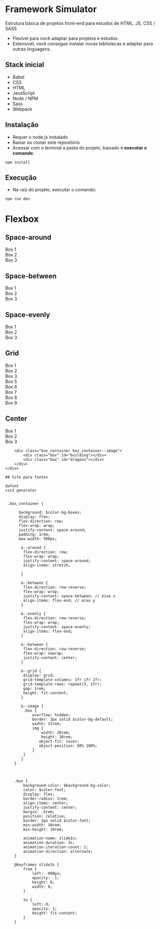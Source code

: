 # Framework Simulator
Estrutura básica de projetos front-end para estudos de HTML, JS, CSS / SASS. 

- Flexível para você adaptar para projetos e estudos.
- Estensível, você consegue instalar novas bibliotecas e adaptar para outras linguagens.  

## Stack inicial
- Babel
- CSS
- HTML
- JavaScript
- Node / NPM
- Sass
- Webpack

## Instalação
- Requer o node.js instalado
- Baixar ou clonar este repositório
- Acessar com o terminal a pasta do projeto, baixado e **executar o comando**:
```
npm install 
```
## Execução
- Na raiz do projeto, executar o comando:
```
npm run dev
```
<div id="root">
      <h1>Flexbox</h1>
         <h2>Space-around</h2>
        <div class="box_container box_container--around ">
            <div class="box">Box 1</div>
            <div class="box">Box 2</div>
            <div class="box">Box 3</div>
        </div>
        <h2>Space-between</h2>
        <div class="box_container box_container--between ">
            <div class="box">Box 1</div>
            <div class="box">Box 2</div>
            <div class="box">Box 3</div>
        </div>
        <h2>Space-evenly</h2>
        <div class="box_container box_container--evenly ">
            <div class="box">Box 1</div>
            <div class="box">Box 2</div>
            <div class="box">Box 3</div>
        </div>
        <h2>Grid</h2>
        <div class="box_container box_container--grid ">            
            <div class="box">Box 1</div>
            <div class="box">Box 2</div>
            <div class="box">Box 3</div>
            <div class="box">Box 5</div>
            <div class="box">Box 6</div>
            <div class="box">Box 7</div>
            <div class="box">Box 8</div>
            <div class="box">Box 9</div>
        </div>
        <h2>Center</h2>
        <div class="box_container box_container--center">
           <div class="box">Box 1</div>
            <div class="box">Box 2</div>
            <div class="box">Box 3</div>
        </div>

        <div class="box_container box_container--image">
            <div class="box" id="building"></div>
            <div class="box" id="dragons"></div>
        </div>
    </div> 

    ## Site para fontes 

    dafont
    css3 genarator

    
     .box_container {
        
          background: $color-bg-boxes;
          display: flex;
          flex-direction: row;
          flex-wrap: wrap;
          justify-content: space-around;
          padding: 1rem;
          max-width: 500px;

           &--around {
            flex-direction: row;
            flex-wrap: wrap;
            justify-content: space-around;
            align-items: stretch;
            
           }

           &--between {
            flex-direction: row-reverse;
            flex-wrap: wrap;
            justify-content: space-between; // eixo x
            align-items: flex-end; // eixo y
           }

           &--evenly {
            flex-direction: row-reverse;
            flex-wrap: wrap;
            justify-content: space-evenly;
            align-items: flex-end;
           }

           &--between {
            flex-direction: row-reverse;
            flex-wrap: nowrap;
            justify-content: center;
           }

           &--grid {
            display: grid;
            grid-template-columns: 1fr 1fr 1fr;
            grid-template-rows: repeat(3, 1fr);
            gap: 1rem;
            height: fit-content;
           }

           &--image {
            .box {
                overflow: hidden;
                border: 3px solid $color-bg-default;
                width: 15rem;
                img {
                    width: 20rem;
                    height: 20rem;
                   object-fit: cover;
                   object-position: 80% 100%;
                }
            }
           }
        }
        

    
        .box {
            background-color: $background-bg-color;
            color: $color-font;
            display: flex;
            border-radius: 1rem;
            align-items: center;
            justify-content: center;
            margin: .5rem;
            position: relative;
            border: 2px solid $color-font;
            min-width: 10rem;
            min-height: 10rem;

            animation-name: slideIn;
            animation-duration: 3s;
            animation-iteration-count: 2;
            animation-direction: alternate;
        }

        @keyframes slideIn {
            from {
                left: -999px;
                opacity: .1;
                height: 0;
                width: 0;
            }

            to {
                left: 0;
                opacity: 1;
                height: fit-content;
            }
        }
        
      